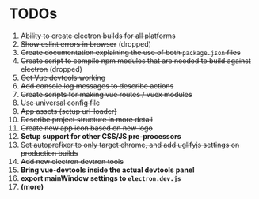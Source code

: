 # TODOs

  1. ~~Ability to create electron builds for all platforms~~
  2. ~~Show eslint errors in browser~~ (dropped)
  3. ~~Create documentation explaining the use of both `package.json` files~~
  4. ~~Create script to compile npm modules that are needed to build against electron~~ (dropped)
  5. ~~Get Vue devtools working~~
  6. ~~Add console.log messages to describe actions~~
  7. ~~Create scripts for making vue routes / vuex modules~~
  8. ~~Use universal config file~~
  9. ~~App assets (setup url-loader)~~
  10. ~~Describe project structure in more detail~~
  11. ~~Create new app icon based on new logo~~
  12. **Setup support for other CSS/JS pre-processors**
  13. ~~Set autoprefixer to only target chrome, and add uglifyjs settings on production builds~~
  14. ~~Add new electron devtron tools~~
  15. **Bring vue-devtools inside the actual devtools panel**
  16. **export mainWindow settings to `electron.dev.js`**
  14. **(more)**
